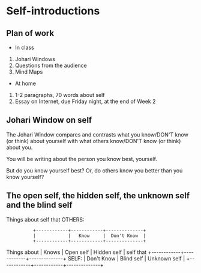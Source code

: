# Self-introductions

## Plan of work
	
* In class

1. Johari Windows
2. Questions from the audience
3. Mind Maps

* At home

1. 1-2 paragraphs, 70 words about self
2. Essay on Internet, due Friday night, at the end of Week 2

## Johari Window on self

The Johari Window compares and contrasts what you know/DON'T know (or think) about yourself with what others know/DON'T know (or think) about you.

You will be writing about the person you know best, yourself.

But do you know yourself best? Or, do others know you better than you know yourself?

## The open self, the hidden self, the unknown self and the blind self

Things about self that OTHERS:

              +------------+------------+--------------+
              |            |   Know     |  Don't Know  |
              +------------+------------+--------------+
 Things about |   Knows    | Open self  | Hidden self  |
 self that    +------------+------------+--------------+
 SELF:        | Don't Know | Blind self | Unknown self |
              +------------+------------+--------------+
